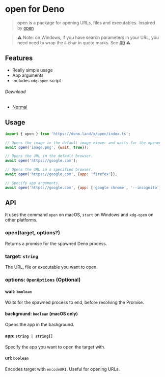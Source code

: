 # open for Deno

> open is a package for opening URLs, files and executables. Inspired by [open](https://github.com/sindresorhus/open)

> ⚠ Note: on Windows, if you have search parameters in your URL, you need need to wrap the `&` char in quote marks. See [#9](https://github.com/skoshx/deno-open/issues/9) ⚠

## Features

- Really simple usage
- App arguments
- Includes `xdg-open` script

###### Download

- [Normal](https://raw.githubusercontent.com/SkoshRG/deno-open/master/index.ts)

## Usage

```js
import { open } from 'https://deno.land/x/open/index.ts';

// Opens the image in the default image viewer and waits for the opened app to quit.
await open('image.png', {wait: true});

// Opens the URL in the default browser.
await open('https://google.com');

// Opens the URL in a specified browser.
await open('https://google.com', {app: 'firefox'});

// Specify app arguments.
await open('https://google.com', {app: ['google chrome', '--incognito']});
```

## API

It uses the command `open` on macOS, `start` on Windows and `xdg-open` on other platforms.

### open(target, options?)

Returns a promise for the spawned Deno process.

### target: `string`

The URL, file or executable you want to open.

### options: `OpenOptions` (Optional)

#### wait: `boolean`

Waits for the spawned process to end, before resolving the Promise.

#### background: `boolean` (macOS only)

Opens the app in the background.

#### app: `string | string[]`

Specify the app you want to open the target with.

#### url: `boolean`

Encodes target with `encodeURI`. Useful for opening URLs.
